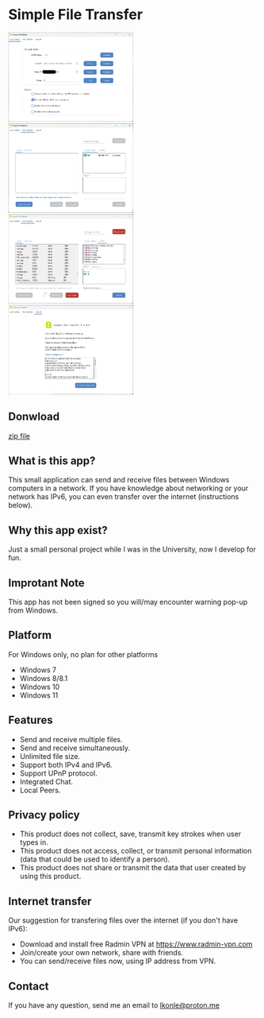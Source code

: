 # Simple File Transfer

<p>
  <img src="screenshots/1.png" alt="sp1" width="50%"/>
  <img src="screenshots/2.png" alt="sp2"  width="50%"/>
  <img src="screenshots/3.png" alt="sp3"  width="50%"/>
  <img src="screenshots/4.png" alt="sp4"  width="50%"/>
</p>

## Donwload
[zip file](release/sft.zip)

## What is this app?
This small application can send and receive files between Windows computers in a network.
If you have knowledge about networking or your network has IPv6, you can even transfer over the internet (instructions below).

## Why this app exist?
Just a small personal project while I was in the University, now I develop for fun.

## Improtant Note
This app has not been signed so you will/may encounter warning pop-up from Windows.

## Platform
For Windows only, no plan for other platforms
- Windows 7
- Windows 8/8.1
- Windows 10
- Windows 11

## Features
- Send and receive multiple files.
- Send and receive simultaneously.
- Unlimited file size.
- Support both IPv4 and IPv6.
- Support UPnP protocol.
- Integrated Chat.
- Local Peers.

## Privacy policy
- This product does not collect, save, transmit key strokes when user types in.
- This product does not access, collect, or transmit personal information (data that could be used to identify a person).
- This product does not share or transmit the data that user created by using this product.

## Internet transfer
Our suggestion for transfering files over the internet (if you don't have IPv6):
- Download and install free Radmin VPN at https://www.radmin-vpn.com
- Join/create your own network, share with friends.
- You can send/receive files now, using IP address from VPN.

## Contact
If you have any question, send me an email to lkonle@proton.me


